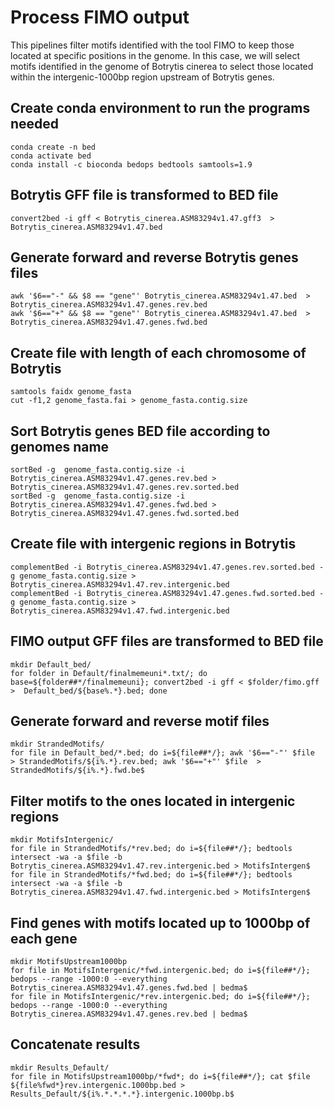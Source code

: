# Process FIMO output

This pipelines filter motifs identified with the tool FIMO to keep those located at specific positions in the genome. In this case, we will select motifs identified in the genome of Botrytis cinerea to select those located within the intergenic-1000bp region upstream of Botrytis genes.

## Create conda environment to run the programs needed

```
conda create -n bed
conda activate bed
conda install -c bioconda bedops bedtools samtools=1.9
```  
## Botrytis GFF file is transformed to BED file

```
convert2bed -i gff < Botrytis_cinerea.ASM83294v1.47.gff3  > Botrytis_cinerea.ASM83294v1.47.bed
```

## Generate forward and reverse Botrytis genes files

```
awk '$6=="-" && $8 == "gene"' Botrytis_cinerea.ASM83294v1.47.bed  > Botrytis_cinerea.ASM83294v1.47.genes.rev.bed
awk '$6=="+" && $8 == "gene"' Botrytis_cinerea.ASM83294v1.47.bed  > Botrytis_cinerea.ASM83294v1.47.genes.fwd.bed
```

## Create file with length of each chromosome of Botrytis

```
samtools faidx genome_fasta
cut -f1,2 genome_fasta.fai > genome_fasta.contig.size
```

## Sort Botrytis genes BED file according to genomes name

```
sortBed -g  genome_fasta.contig.size -i Botrytis_cinerea.ASM83294v1.47.genes.rev.bed > Botrytis_cinerea.ASM83294v1.47.genes.rev.sorted.bed
sortBed -g  genome_fasta.contig.size -i Botrytis_cinerea.ASM83294v1.47.genes.fwd.bed > Botrytis_cinerea.ASM83294v1.47.genes.fwd.sorted.bed
```

## Create file with intergenic regions in Botrytis

```
complementBed -i Botrytis_cinerea.ASM83294v1.47.genes.rev.sorted.bed -g genome_fasta.contig.size > Botrytis_cinerea.ASM83294v1.47.rev.intergenic.bed
complementBed -i Botrytis_cinerea.ASM83294v1.47.genes.fwd.sorted.bed -g genome_fasta.contig.size > Botrytis_cinerea.ASM83294v1.47.fwd.intergenic.bed
```

## FIMO output GFF files are transformed to BED file

```
mkdir Default_bed/
for folder in Default/finalmemeuni*.txt/; do base=${folder##*/finalmemeuni}; convert2bed -i gff < $folder/fimo.gff >  Default_bed/${base%.*}.bed; done
```

## Generate forward and reverse motif files

```
mkdir StrandedMotifs/
for file in Default_bed/*.bed; do i=${file##*/}; awk '$6=="-"' $file  > StrandedMotifs/${i%.*}.rev.bed; awk '$6=="+"' $file  > StrandedMotifs/${i%.*}.fwd.be$
```

## Filter motifs to the ones located in intergenic regions

```
mkdir MotifsIntergenic/
for file in StrandedMotifs/*rev.bed; do i=${file##*/}; bedtools intersect -wa -a $file -b Botrytis_cinerea.ASM83294v1.47.rev.intergenic.bed > MotifsIntergen$
for file in StrandedMotifs/*fwd.bed; do i=${file##*/}; bedtools intersect -wa -a $file -b Botrytis_cinerea.ASM83294v1.47.fwd.intergenic.bed > MotifsIntergen$
```

## Find genes with motifs located up to 1000bp of each gene

```
mkdir MotifsUpstream1000bp
for file in MotifsIntergenic/*fwd.intergenic.bed; do i=${file##*/}; bedops --range -1000:0 --everything Botrytis_cinerea.ASM83294v1.47.genes.fwd.bed | bedma$
for file in MotifsIntergenic/*rev.intergenic.bed; do i=${file##*/}; bedops --range -1000:0 --everything Botrytis_cinerea.ASM83294v1.47.genes.rev.bed | bedma$
```

## Concatenate results

```
mkdir Results_Default/
for file in MotifsUpstream1000bp/*fwd*; do i=${file##*/}; cat $file ${file%fwd*}rev.intergenic.1000bp.bed > Results_Default/${i%.*.*.*.*}.intergenic.1000bp.b$
```
